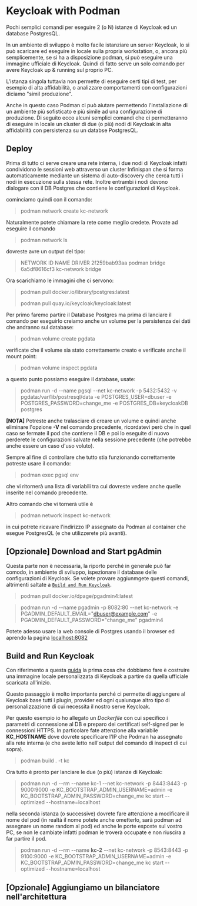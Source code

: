 # Keycloak with Podman
Pochi semplici comandi per eseguire 2 (o N) istanze di Keycloak ed un database PostgresQL.

In un ambiente di sviluppo è molto facile istanziare un server Keycloak, lo si può scaricare ed eseguire in locale sulla propria workstation, o, ancora più semplicemente, se si ha a disposizione podman, si può eseguire una immagine ufficiale di Keycloak. Quindi di fatto serve un solo comando per avere Keycloak up & running sul proprio PC.

L'istanza singola tuttavia non permette di eseguire certi tipi di test, per esempio di alta affidabilità, o analizzare comportamenti con configurazioni diciamo "simil produzione".

Anche in questo caso Podman ci può aiutare permettendo l'installazione di un ambiente più sofisticato e più simile ad una configurazione di produzione. Di seguito ecco alcuni semplici comandi che ci permetteranno di eseguire in locale un cluster di due (o più) nodi di Keycloak in alta affidabilità con persistenza su un databse PostgresQL.

## Deploy

Prima di tutto ci serve creare una rete interna, i due nodi di Keycloak infatti condividono le sessioni web attraverso un cluster Infinispan che si forma automaticamente mediante un sistema di auto-discovery che cerca tutti i nodi in esecuzione sulla stessa rete. Inoltre entrambi i nodi devono dialogare con il DB Postgres che contiene le configurazioni di Keycloak.

cominciamo quindi con il comando:

> podman network create kc-network

Naturalmente potete chiamare la rete come meglio credete.
Provate ad eseguire il comando

> podman network ls

dovreste avre un output del tipo:

> NETWORK ID    NAME          DRIVER
> 2f259bab93aa  podman        bridge
> 6a5df8616cf3  kc-network  bridge

Ora scarichiamo le immagini che ci servono:

> podman pull docker.io/library/postgres:latest
>
> podman pull quay.io/keycloak/keycloak:latest

Per primo faremo partire il Database Postgres ma prima di lanciare il comando per eseguirlo creiamo anche un volume per la persistenza dei dati che andranno sul database:

> podman volume create pgdata

verificate che il volume sia stato correttamente creato e verificate anche il mount point:

> podman volume inspect pgdata

a questo punto possiamo eseguire il database, usate:

> podman run -d --name pgsql --net kc-network -p 5432:5432 -v pgdata:/var/lib/postresql/data -e POSTGRES_USER=dbuser -e POSTGRES_PASSWORD=change_me -e POSTGRES_DB=keycloakDB postgres

**\[NOTA\]** Potreste anche tralasciare di creare un volume e quindi anche eliminare l'opzione **-V** nel comando precedente, ricordatevi però che in quel caso se fermate il pod che contiene il DB e poi lo eseguite di nuovo perderete le configurazioni salvate nella sessione precedente (che potrebbe anche essere un caso d'uso voluto).

Sempre al fine di controllare che tutto stia funzionando correttamente potreste usare il comando: 

> podman exec pgsql env

che vi ritornerà una lista di variabili tra cui dovreste vedere anche quelle inserite nel comando precedente.

Altro comando che vi tornerà utile è

> podman network inspect kc-network

in cui potrete ricavare l'indirizzo IP assegnato da Podman al container che esegue PostgresQL (e che utilizzerete più avanti).

## \[Opzionale\] Download and Start pgAdmin

Questa parte non è necessaria, la riporto perché in generale può far comodo, in ambiente di sviluppo, ispezionare il database delle configurazioni di Keycloak. Se volete provare aggiunmgete questi comandi, altrimenti saltate a [`Build and Run Keycloak`](#build).

> podman pull docker.io/dpage/pgadmin4:latest

> podman run -d --name pgadmin -p 8082:80 --net kc-network -e PGADMIN_DEFAULT_EMAIL="dbuser@example.com" -e PGADMIN_DEFAULT_PASSWORD="change_me" pgadmin4

Potete adesso usare la web console di Postgres usando il browser ed aprendo la pagina [localhost:8082](http://localhost:8082)

## Build and Run Keycloak

Con riferimento a questa [guida](https://www.keycloak.org/server/containers) la prima cosa che dobbiamo fare è costruire una immagine locale personalizzata di Keycloak a partire da quella ufficiale scaricata all'inizio.

Questo passaggio è molto importante perché ci permette di aggiungere al Keycloak base tutti i plugin, provider ed ogni qualunque altro tipo di personalizzazione di cui necessita il nostro serve Keycloak.

Per questo esempio io ho allegato un *Dockerfile* con cui specifico i parametri di connessione al DB e preparo dei certificati self-signed per le connessioni HTTPS. In particolare fate attenzione alla variabile **KC_HOSTNAME** dove dovrete specificare l'IP che Podman ha assegnato alla rete interna (e che avete letto nell'output del comando di inspect di cui sopra).

> podman build . -t kc

Ora tutto è pronto per lanciare le due (o più) istanze di Keycloak:

> podman run -d --rm --name kc-1 --net kc-network -p 8443:8443 -p 9000:9000 -e KC_BOOTSTRAP_ADMIN_USERNAME=admin -e KC_BOOTSTRAP_ADMIN_PASSWORD=change_me kc start --optimized --hostname=localhost

nella seconda istanza (o successive) dovrete fare attenzione a modificare il nome del pod (in realtà il nome potete anche ometterlo, sarà podman ad assegnare un nome random al pod) ed anche le porte esposte sul vostro PC, se non le cambiate infatti podman le troverà occupate e non riuscira a far partire il pod.

> podman run -d --rm --name **kc-2** --net kc-network -p 8543:8443 -p 9100:9000 -e KC_BOOTSTRAP_ADMIN_USERNAME=admin -e KC_BOOTSTRAP_ADMIN_PASSWORD=change_me kc start --optimized --hostname=localhost

## \[Opzionale\] Aggiungiamo un bilanciatore nell'architettura

